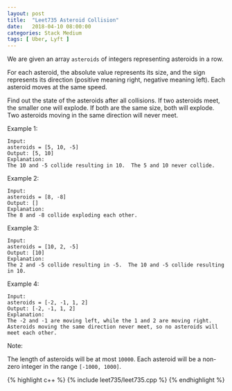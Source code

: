 ```yaml
---
layout: post
title:  "Leet735 Asteroid Collision"
date:   2018-04-10 08:00:00
categories: Stack Medium
tags: [ Uber, Lyft ]
---
```


We are given an array ```asteroids``` of integers representing asteroids in a row.

For each asteroid, the absolute value represents its size, and the sign represents its direction (positive meaning right, negative meaning left). Each asteroid moves at the same speed.

Find out the state of the asteroids after all collisions. If two asteroids meet, the smaller one will explode. If both are the same size, both will explode. Two asteroids moving in the same direction will never meet.

Example 1:
```
Input: 
asteroids = [5, 10, -5]
Output: [5, 10]
Explanation: 
The 10 and -5 collide resulting in 10.  The 5 and 10 never collide.
```
Example 2:
```
Input: 
asteroids = [8, -8]
Output: []
Explanation: 
The 8 and -8 collide exploding each other.
```
Example 3:
```
Input: 
asteroids = [10, 2, -5]
Output: [10]
Explanation: 
The 2 and -5 collide resulting in -5.  The 10 and -5 collide resulting in 10.
```
Example 4:
```
Input: 
asteroids = [-2, -1, 1, 2]
Output: [-2, -1, 1, 2]
Explanation: 
The -2 and -1 are moving left, while the 1 and 2 are moving right.
Asteroids moving the same direction never meet, so no asteroids will meet each other.
```

Note:

The length of asteroids will be at most ```10000```.
Each asteroid will be a non-zero integer in the range ```[-1000, 1000]```.

{% highlight c++ %}
{% include leet735/leet735.cpp %}
{% endhighlight %}
